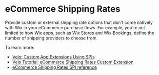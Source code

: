# eCommerce Shipping Rates

Provide custom or external shipping rate options that don't come natively with Wix in your eCommerce purchase flows. For example, you're not limited to how Wix apps, such as Wix Stores and Wix Bookings, define the number of shipping providers to choose from. 

To learn more: 
+ [Velo: Custom App Extensions Using SPIs](https://support.wix.com/en/article/velo-custom-business-app-extensions-using-spis-beta)
+ [Velo Tutorial: eCommerce Shipping Rates Custom Extension](https://support.wix.com/en/article/velo-shipping-rates-spi) 
+ [eCommerce Shipping Rates SPI reference](https://www.wix.com/velo/reference/spis/wix-ecom/ecom-shipping-rates)